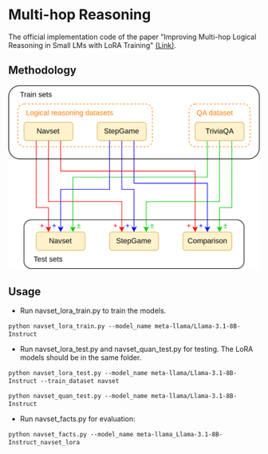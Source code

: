 # Multi-hop Reasoning
The official implementation code of the paper "Improving Multi-hop Logical Reasoning in Small LMs with LoRA Training" [(Link)](https://journals.flvc.org/FLAIRS/article/view/138643/144062).

## Methodology

![](images/methodology.png)

## Usage

- Run navset_lora_train.py to train the models.

```
python navset_lora_train.py --model_name meta-llama/Llama-3.1-8B-Instruct
```

- Run navset_lora_test.py and navset_quan_test.py for testing. The LoRA models should be in the same folder.

```
python navset_lora_test.py --model_name meta-llama/Llama-3.1-8B-Instruct --train_dataset navset
```

```
python navset_quan_test.py --model_name meta-llama/Llama-3.1-8B-Instruct
```

- Run navset_facts.py for evaluation:

```
python navset_facts.py --model_name meta-llama_Llama-3.1-8B-Instruct_navset_lora
```
